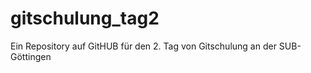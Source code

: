 gitschulung_tag2
================

Ein Repository auf GitHUB für den 2. Tag von Gitschulung an der SUB-Göttingen
